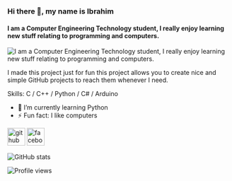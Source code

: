 ### Hi there 👋, my name is Ibrahim
#### I am a Computer Engineering Technology student, I really enjoy learning new stuff relating to programming and computers.
![I am a Computer Engineering Technology student, I really enjoy learning new stuff relating to programming and computers.](https://arturssmirnovs.github.io/github-profile-readme-generator/images/banner.png)

I made this project just for fun this project allows you to create nice and simple GitHub projects to reach them whenever I need.

Skills: C / C++ / Python / C# / Arduino

- 🌱 I’m currently learning Python 
- ⚡ Fun fact: I like computers 


[<img src='https://cdn.jsdelivr.net/npm/simple-icons@3.0.1/icons/github.svg' alt='github' height='40'>](https://github.com/theRealBarham)  [<img src='https://cdn.jsdelivr.net/npm/simple-icons@3.0.1/icons/facebook.svg' alt='facebook' height='40'>](https://www.facebook.com/theRealBarham)  

![GitHub stats](https://github-readme-stats.vercel.app/api?username=theRealBarham&show_icons=true)  

![Profile views](https://gpvc.arturio.dev/theRealBarham)  
